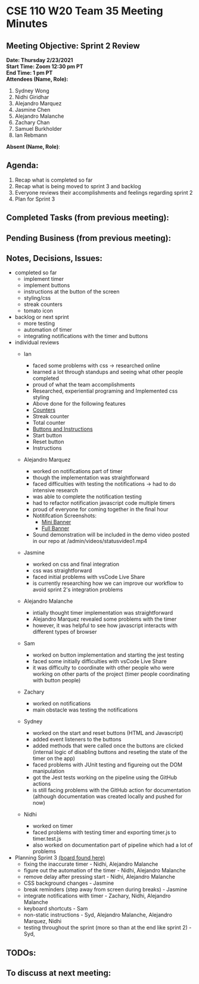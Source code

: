 # CSE 110 W20 Team 35 Meeting Minutes

## Meeting Objective: Sprint 2 Review

**Date: Thursday 2/23/2021**  
**Start Time: Zoom 12:30 pm PT**  
**End Time: 1 pm PT**  
**Attendees (Name, Role):**  
1. Sydney Wong
2. Nidhi Giridhar
3. Alejandro Marquez
4. Jasmine Chen
5. Alejandro Malanche
6. Zachary Chan
7. Samuel Burkholder
8. Ian Rebmann

**Absent (Name, Role)**:  
   
## Agenda: 
   1. Recap what is completed so far
   2. Recap what is being moved to sprint 3 and backlog
   3. Everyone reviews their accomplishments and feelings regarding sprint 2
   4. Plan for Sprint 3

## Completed Tasks (from previous meeting):

## Pending Business (from previous meeting):

## Notes, Decisions, Issues: 
  * completed so far
    * implement timer
    * implement buttons
    * instructions at the button of the screen
    * styling/css
    * streak counters
    * tomato icon
  * backlog or next sprint
    * more testing
    * automation of timer
    * integrating notifications with the timer and buttons
  * individual reviews
    * Ian
      * faced some problems with css -> researched online
      * learned a lot through standups and seeing what other people completed
      * proud of what the team accomplishments
      * Researched, experiential programing and Implemented css styling
      * Above done for the following features 
      * [Counters](https://github.com/nidhigiridhar/cse110-w21-group35/blob/master/admin/meetings/retrospective-images/t1.PNG)
      * Streak counter 
      * Total counter
      * [Buttons and Instructions](https://github.com/nidhigiridhar/cse110-w21-group35/blob/master/admin/meetings/retrospective-images/t2.PNG)  
      * Start button 
      * Reset button 
      * Instructions 

    * Alejandro Marquez
      * worked on notifications part of timer
      * though the implementation was straightforward
      * faced difficulties with testing the notifications -> had to do intensive research
      * was able to complete the notification testing
      * had to refactor notification javascript code multiple timers
      * proud of everyone for coming together in the final hour
      * Notitifcation Screenshots:
        * [Mini Banner](https://raw.githubusercontent.com/Alex-942/CSE110-Lab2/main/Screen%20Shot%202021-02-23%20at%202.42.09%20PM.png)
        * [Full Banner](https://raw.githubusercontent.com/Alex-942/CSE110-Lab2/main/Screen%20Shot%202021-02-23%20at%202.43.09%20PM.png)
      * Sound demonstration will be included in the demo video posted in our repo at /admin/videos/statusvideo1.mp4
    * Jasmine
      * worked on css and final integration
      * css was straightforward
      * faced initial problems with vsCode Live Share
      * is currently researching how we can improve our workflow to avoid sprint 2's integration problems
    * Alejandro Malanche
      * intially thought timer implementation was straightforward
      * Alejandro Marquez revealed some problems with the timer
      * however, it was helpful to see how javascript interacts with different types of browser
    * Sam
      * worked on button implementation and starting the jest testing
      * faced some initially difficulties with vsCode Live Share
      * it was difficulty to coordinate with other people who were working on other parts of the project (timer people coordinating with button people)
    * Zachary
      * worked on notifications
      * main obstacle was testing the notifications
    * Sydney
      * worked on the start and reset buttons (HTML and Javascript)
      * added event listeners to the buttons
      * added methods that were called once the buttons are clicked (internal logic of disabling buttons and reseting the state of the timer on the app)
      * faced problems with JUnit testing and figureing out the DOM manipulation
      * got the Jest tests working on the pipeline using the GitHub actions
      * is still facing problems with the GitHub action for documentation (although documentation was created locally and pushed for now)
    * Nidhi
      * worked on timer
      * faced problems with testing timer and exporting timer.js to timer.test.js
      * also worked on documentation part of pipeline which had a lot of problems
  * Planning Sprint 3 [(board found here)](https://github.com/nidhigiridhar/cse110-w21-group35/projects/3)
    * fixing the inaccurate timer - Nidhi, Alejandro Malanche
    * figure out the automation of the timer - Nidhi, Alejandro Malanche
    * remove delay after pressing start - Nidhi, Alejandro Malanche
    * CSS background changes - Jasmine
    * break reminders (step away from screen during breaks) - Jasmine
    * integrate notifications with timer - Zachary, Nidhi, Alejandro Malanche
    * keyboard shortcuts - Sam
    * non-static instructions - Syd, Alejandro Malanche, Alejandro Marquez, Nidhi
    * testing throughout the sprint (more so than at the end like sprint 2) - Syd, 

## TODOs: 

## To discuss at next meeting:





  
